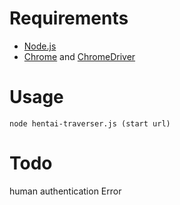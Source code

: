 # Requirements

- [Node.js](https://nodejs.org/en/)  
- [Chrome](https://www.google.com/intl/en_us/chrome/) and [ChromeDriver](https://chromedriver.chromium.org/)  

# Usage

```
node hentai-traverser.js (start url)
```

# Todo

human authentication Error
